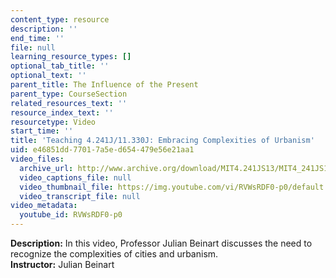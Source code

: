 ```yaml
---
content_type: resource
description: ''
end_time: ''
file: null
learning_resource_types: []
optional_tab_title: ''
optional_text: ''
parent_title: The Influence of the Present
parent_type: CourseSection
related_resources_text: ''
resource_index_text: ''
resourcetype: Video
start_time: ''
title: 'Teaching 4.241J/11.330J: Embracing Complexities of Urbanism'
uid: e46851dd-7701-7a5e-d654-479e56e21aa1
video_files:
  archive_url: http://www.archive.org/download/MIT4.241JS13/MIT4_241JS13_educator_300k.mp4
  video_captions_file: null
  video_thumbnail_file: https://img.youtube.com/vi/RVWsRDF0-p0/default.jpg
  video_transcript_file: null
video_metadata:
  youtube_id: RVWsRDF0-p0
---
```


**Description:** In this video, Professor Julian Beinart discusses the need to recognize the complexities of cities and urbanism.  
**Instructor:** Julian Beinart